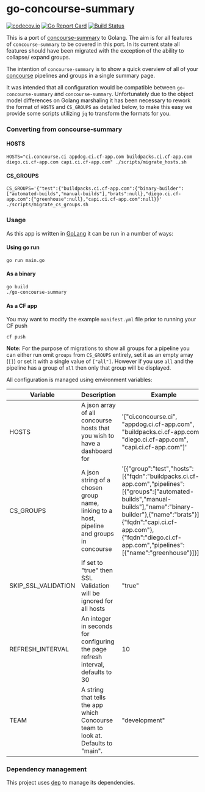 # go-concourse-summary

[![codecov.io](https://codecov.io/github/FidelityInternational/go-concourse-summary/coverage.svg?branch=master)](https://codecov.io/github/FidelityInternational/go-concourse-summary?branch=master)
[![Go Report Card](https://goreportcard.com/badge/github.com/FidelityInternational/go-concourse-summary)](https://goreportcard.com/report/github.com/FidelityInternational/go-concourse-summary)
[![Build Status](https://travis-ci.org/FidelityInternational/go-concourse-summary.svg?branch=master)](https://travis-ci.org/FidelityInternational/go-concourse-summary)

This is a port of [concourse-summary](https://github.com/dgodd/concourse-summary) to Golang. The aim is for all features of `concourse-summary` to be covered in this port. In its current state all features should have been migrated with the exception of the ability to collapse/ expand groups.

The intention of `concourse-summary` is to show a quick overview of all of your [concourse](https://concourse.ci) pipelines and groups in a single summary page.

It was intended that all configuration would be compatible between `go-concourse-summary` and `concourse-summary`. Unfortunately due to the object model differences on Golang marshaling it has been necessary to rework the format of `HOSTS` and `CS_GROUPS` as detailed below, to make this easy we provide some scripts utilizing `jq` to transform the formats for you.

### Converting from concourse-summary

#### HOSTS

```
HOSTS="ci.concourse.ci appdog.ci.cf-app.com buildpacks.ci.cf-app.com diego.ci.cf-app.com capi.ci.cf-app.com" ./scripts/migrate_hosts.sh
```

#### CS_GROUPS

```
CS_GROUPS='{"test":{"buildpacks.ci.cf-app.com":{"binary-builder":["automated-builds","manual-builds"],"brats":null},"diego.ci.cf-app.com":{"greenhouse":null},"capi.ci.cf-app.com":null}}' ./scripts/migrate_cs_groups.sh
```

### Usage

As this app is written in [GoLang](https://golang.org/) it can be run in a number of ways:

#### Using go run

```
go run main.go
```

#### As a binary

```
go build
./go-concourse-summary
```

#### As a CF app

You may want to modify the example `manifest.yml` file prior to running your CF push

```
cf push
```

**Note:** For the purpose of migrations to show all groups for a pipeline you can either run omit `groups` from `CS_GROUPS` entirely, set it as an empty array (`[]`) or set it with a single value of `["all"]`. However if you use `all` and the pipeline has a group of `all` then only that group will be displayed.

All configuration is managed using environment variables:

| Variable            | Description                                                                               | Example                                                                                                                                                                                                                                                                    |
| ------------------- | ----------------------------------------------------------------------------------------- | -------------------------------------------------------------------------------------------------------------------------------------------------------------------------------------------------------------------------------------------------------------------------- |
| HOSTS               | A json array of all concourse hosts that you wish to have a dashboard for                 | '["ci.concourse.ci", "appdog.ci.cf-app.com", "buildpacks.ci.cf-app.com", "diego.ci.cf-app.com", "capi.ci.cf-app.com"]'                                                                                                                                                     |
| CS_GROUPS           | A json string of a chosen group name, linking to a host, pipeline and groups in concourse | '[{"group":"test","hosts":[{"fqdn":"buildpacks.ci.cf-app.com","pipelines":[{"groups":["automated-builds","manual-builds"],"name":"binary-builder"},{"name":"brats"}]},{"fqdn":"capi.ci.cf-app.com"},{"fqdn":"diego.ci.cf-app.com","pipelines":[{"name":"greenhouse"}]}]}]' |
| SKIP_SSL_VALIDATION | If set to "true" then SSL Validation will be ignored for all hosts                        | "true"                                                                                                                                                                                                                                                                     |
| REFRESH_INTERVAL    | An integer in seconds for configuring the page refresh interval, defaults to 30           | 10                                                                                                                                                                                                                                                                         |
| TEAM                | A string that tells the app which Concourse team to look at. Defaults to "main".          | "development"                                                                                                                                                                                                                                                              |

### Dependency management

This project uses [dep](https://github.com/golang/dep) to manage its dependencies.
